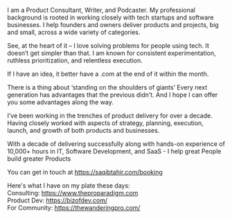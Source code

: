 I am a Product Consultant, Writer, and Podcaster.
My professional background is rooted in working closely with tech startups and software businesses.
I help founders and owners deliver products and projects, big and small, across a wide variety of categories.

See, at the heart of it – I love solving problems for people using tech.
It doesn’t get simpler than that.
I am known for consistent experimentation, ruthless prioritization, and relentless execution.

If I have an idea, it better have a .com at the end of it within the month.

There is a thing about ‘standing on the shoulders of giants’
Every next generation has advantages that the previous didn’t.
And I hope I can offer you some advantages along the way.

I’ve been working in the trenches of product delivery for over a decade.
Having closely worked with aspects of strategy, planning, execution, launch, and growth of both products and businesses.

With a decade of delivering successfully along with hands-on experience of 10,000+ hours in IT, Software Development, and SaaS -
I help great People build greater Products

You can get in touch at https://saqibtahir.com/booking

Here's what I have on my plate these days:
</br>Consulting: https://www.theproparadigm.com
</br>Product Dev: https://bizofdev.com/
</br>For Community: https://thewanderingpro.com/

<!---
saqibtahirpk/saqibtahirpk is a ✨ special ✨ repository because its `README.md` (this file) appears on your GitHub profile.
You can click the Preview link to take a look at your changes.
--->

